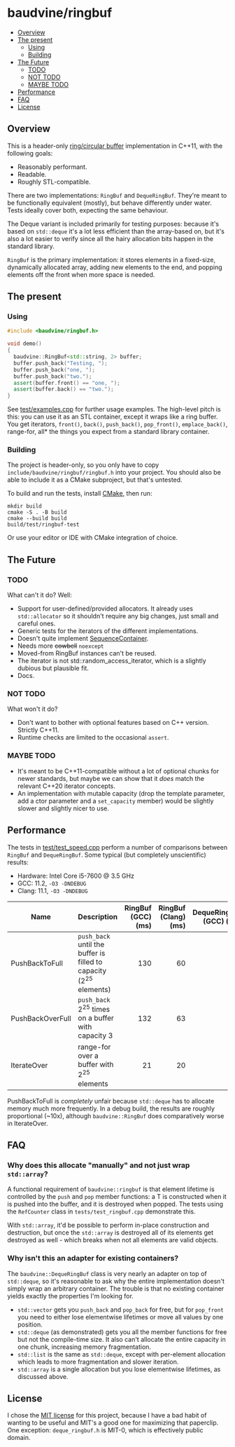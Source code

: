 # baudvine/ringbuf

- [Overview](#overview)
- [The present](#the-present)
    - [Using](#using)
    - [Building](#building)
- [The Future](#the-future)
    - [TODO](#todo)
    - [NOT TODO](#not-todo)
    - [MAYBE TODO](#maybe-todo)
- [Performance](#performance)
- [FAQ](#faq)
- [License](#license)

## Overview
This is a header-only
[ring/circular buffer](https://en.wikipedia.org/wiki/Circular_buffer)
implementation in C++11, with the following goals:

- Reasonably performant.
- Readable.
- Roughly STL-compatible.

There are two implementations: `RingBuf` and `DequeRingBuf`. They're meant to be
functionally equivalent (mostly), but behave differently under water. Tests
ideally cover both, expecting the same behaviour.

The Deque variant is included primarily for testing purposes: because it's based
on `std::deque` it's a lot less efficient than the array-based on, but it's also
a lot easier to verify since all the hairy allocation bits happen in the
standard library.

`RingBuf` is the primary implementation: it stores elements in a fixed-size,
dynamically allocated array, adding new elements to the end, and popping
elements off the front when more space is needed.

## The present

### Using

```c++
#include <baudvine/ringbuf.h>

void demo()
{
  baudvine::RingBuf<std::string, 2> buffer;
  buffer.push_back("Testing, ");
  buffer.push_back("one, ");
  buffer.push_back("two.");
  assert(buffer.front() == "one, ");
  assert(buffer.back() == "two.");
}
```

See [test/examples.cpp](test/examples.cpp) for further usage examples. The
high-level pitch is this: you can use it as an STL container, except it wraps
like a ring buffer. You get iterators, `front()`, `back()`, `push_back()`,
`pop_front()`, `emplace_back()`, range-for, all\* the things you expect from a
standard library container.

### Building
The project is header-only, so you only have to copy
`include/baudvine/ringbuf/ringbuf.h` into your project. You should also be able
to include it as a CMake subproject, but that's untested.

To build and run the tests, install [CMake](https://cmake.org/), then run:

```
mkdir build
cmake -S . -B build
cmake --build build
build/test/ringbuf-test
```

Or use your editor or IDE with CMake integration of choice.

## The Future

### TODO
What can't it do? Well:

- Support for user-defined/provided allocators.
  It already uses `std::allocator` so it shouldn't require any big changes, just
  small and careful ones.
- Generic tests for the iterators of the different implementations.
- Doesn't quite implement
  [SequenceContainer](https://en.cppreference.com/w/cpp/named_req/SequenceContainer).
- Needs more ~~cowbell~~ `noexcept`
- Moved-from RingBuf instances can't be reused.
- The iterator is not std::random_access_iterator, which is a slightly dubious but plausible fit.
- Docs.

### NOT TODO
What won't it do?

- Don't want to bother with optional features based on C++ version. Strictly C++11.
- Runtime checks are limited to the occasional `assert`.

### MAYBE TODO

- It's meant to be C++11-compatible without a lot of optional chunks for newer
  standards, but maybe we can show that it *does* match the relevant C++20
  iterator concepts.
- An implementation with mutable capacity (drop the template parameter, add a
  ctor parameter and a `set_capacity` member) would be slightly slower and
  slightly nicer to use.

## Performance

The tests in [test/test_speed.cpp](test/test_speed.cpp) perform a number of
comparisons between `RingBuf` and `DequeRingBuf`. Some typical (but completely
unscientific) results:

- Hardware: Intel Core i5-7600 @ 3.5 GHz
- GCC: 11.2, `-O3 -DNDEBUG`
- Clang: 11.1, `-O3 -DNDEBUG`

| Name | Description | RingBuf (GCC) (ms) | RingBuf (Clang) (ms) | DequeRingBuf (GCC) (ms) | DequeRingBuf (Clang) (ms) |
|------|-------------|-------------------:|---------------------:|------------------------:|--------------------------:|
| PushBackToFull | `push_back` until the buffer is filled to capacity (2<sup>25</sup> elements) | 130 | 60 | 160 | 160 |
| PushBackOverFull | `push_back` 2<sup>25</sup> times on a buffer with capacity 3 | 132 | 63 | 86 | 91 |
| IterateOver | range-for over a buffer with 2<sup>25</sup> elements | 21 | 20 | 48 | 19 |

PushBackToFull is *completely* unfair because `std::deque` has to allocate
memory much more frequently. In a debug build, the results are roughly
proportional (~10x), although `baudvine::RingBuf` does comparatively worse in
IterateOver.

## FAQ

### Why does this allocate "manually" and not just wrap `std::array`?
A functional requirement of `baudvine::ringbuf` is that element lifetime is
controlled by the `push` and `pop` member functions: a T is constructed when it
is pushed into the buffer, and it is destroyed when popped. The tests using the
`RefCounter` class in `tests/test_ringbuf.cpp` demonstrate this.

With `std::array`, it'd be possible to perform in-place construction and
destruction, but once the `std::array` is destroyed all of its elements get
destroyed as well - which breaks when not all elements are valid objects.

### Why isn't this an adapter for existing containers?
The `baudvine::DequeRingBuf` class is very nearly an adapter on top of
`std::deque`, so it's reasonable to ask why the entire implementation doesn't
simply wrap an arbitrary container. The trouble is that no existing container
yields exactly the properties I'm looking for.

- `std::vector` gets you `push_back` and `pop_back` for free, but for
  `pop_front` you need to either lose elementwise lifetimes or move all values
  by one position.
- `std::deque` (as demonstrated) gets you all the member functions for free but
  not the compile-time size. It also can't allocate the entire capacity in one
  chunk, increasing memory fragmentation.
- `std::list` is the same as `std::deque`, except with per-element allocation
  which leads to more fragmentation and slower iteration.
- `std::array` is a single allocation but you lose elementwise lifetimes, as
  discussed above.

## License
I chose the [MIT license](LICENSE) for this project, because I have a bad habit
of wanting to be useful and MIT's a good one for maximizing that paperclip.
One exception: `deque_ringbuf.h` is MIT-0, which is effectively public domain.
